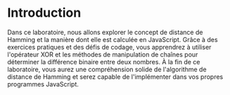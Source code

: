 # Introduction

Dans ce laboratoire, nous allons explorer le concept de distance de Hamming et la manière dont elle est calculée en JavaScript. Grâce à des exercices pratiques et des défis de codage, vous apprendrez à utiliser l'opérateur XOR et les méthodes de manipulation de chaînes pour déterminer la différence binaire entre deux nombres. À la fin de ce laboratoire, vous aurez une compréhension solide de l'algorithme de distance de Hamming et serez capable de l'implémenter dans vos propres programmes JavaScript.
